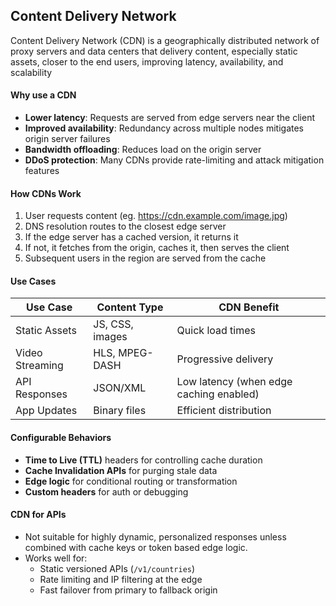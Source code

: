 ## Content Delivery Network
Content Delivery Network (CDN) is a geographically distributed network of proxy servers and data centers that delivery content, especially static assets, closer to the end users, improving latency, availability, and scalability

#### Why use a CDN
- **Lower latency**: Requests are served from edge servers near the client
- **Improved availability**: Redundancy across multiple nodes mitigates origin server failures
- **Bandwidth offloading**: Reduces load on the origin server
- **DDoS protection**: Many CDNs provide rate-limiting and attack mitigation features

#### How CDNs Work
1. User requests content (eg. https://cdn.example.com/image.jpg)
2. DNS resolution routes to the closest edge server
3. If the edge server has a cached version, it returns it
4. If not, it fetches from the origin, caches it, then serves the client
5. Subsequent users in the region are served from the cache

#### Use Cases
|Use Case|Content Type|CDN Benefit|
|---|---|---|
|Static Assets|JS, CSS, images|Quick load times|
|Video Streaming|HLS, MPEG-DASH|Progressive delivery|
|API Responses|JSON/XML|Low latency (when edge caching enabled)|
|App Updates|Binary files|Efficient distribution|
#### Configurable Behaviors
- **Time to Live (TTL)** headers for controlling cache duration
- **Cache Invalidation APIs** for purging stale data
- **Edge logic** for conditional routing or transformation
- **Custom headers** for auth or debugging

#### CDN for APIs
- Not suitable for highly dynamic, personalized responses unless combined with cache keys or token based edge logic.
- Works well for:
    - Static versioned APIs (`/v1/countries`)
    - Rate limiting and IP filtering at the edge
    - Fast failover from primary to fallback origin